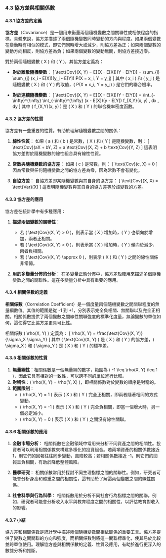 ### 4.3 協方差與相關係數

#### 4.3.1 協方差的定義

**協方差**（Covariance）是一個用來衡量兩個隨機變數之間關聯性或相依程度的指標。具體來說，協方差描述了兩個隨機變數同時變動的方向與程度。如果兩個變數在變動時有相似的模式，即它們同時增大或減少，則協方差為正；如果兩個變數的變動方向相反，則協方差為負；如果兩個變數的變動無關，則協方差接近零。

對於兩個隨機變數 \( X \) 和 \( Y \)，其協方差定義為：
- **對於離散隨機變數**：
  \[
  \text{Cov}(X, Y) = E[(X - E[X])(Y - E[Y])] = \sum_{i} \sum_{j} (x_i - E[X])(y_j - E[Y]) P(X = x_i, Y = y_j)
  \]
  其中 \( x_i \) 和 \( y_j \) 是隨機變數 \( X \) 和 \( Y \) 的取值，\( P(X = x_i, Y = y_j) \) 是它們的聯合機率。

- **對於連續隨機變數**：
  \[
  \text{Cov}(X, Y) = E[(X - E[X])(Y - E[Y])] = \int_{-\infty}^{\infty} \int_{-\infty}^{\infty} (x - E[X])(y - E[Y]) f_{X,Y}(x, y) \, dx \, dy
  \]
  其中 \( f_{X,Y}(x, y) \) 是 \( X \) 和 \( Y \) 的聯合機率密度函數。

#### 4.3.2 協方差的性質

協方差有一些重要的性質，有助於理解隨機變數之間的關係：

1. **線性性質**：
   如果 \( a \) 和 \( b \) 是常數，\( X \) 和 \( Y \) 是隨機變數，則：
   \[
   \text{Cov}(aX + bY, Z) = a \text{Cov}(X, Z) + b \text{Cov}(Y, Z)
   \]
   這表明協方差對於隨機變數的線性組合具有線性性質。

2. **常數與隨機變數的協方差**：
   如果 \( c \) 是常數，則：
   \[
   \text{Cov}(c, X) = 0
   \]
   因為常數與任何隨機變數之間的協方差為零，因為常數不會有變化。

3. **自協方差**：
   自協方差即某隨機變數與其自身的協方差：
   \[
   \text{Cov}(X, X) = \text{Var}(X)
   \]
   這表明隨機變數與其自身的協方差等於該變數的方差。

#### 4.3.3 協方差的應用

協方差在統計學中有多種應用：

1. **描述兩個變數的關聯性**：
   - 若 \( \text{Cov}(X, Y) > 0 \)，則表示當 \( X \) 增加時，\( Y \) 也傾向於增加，兩者正相關。
   - 若 \( \text{Cov}(X, Y) < 0 \)，則表示當 \( X \) 增加時，\( Y \) 傾向於減少，兩者負相關。
   - 若 \( \text{Cov}(X, Y) \approx 0 \)，則表示 \( X \) 和 \( Y \) 之間的線性關係非常弱。

2. **用於多變量分佈的分析**：
   在多變量正態分佈中，協方差矩陣用來描述多個隨機變數之間的關聯性。這在多變量分析中具有重要的應用。

#### 4.3.4 相關係數的定義

**相關係數**（Correlation Coefficient）是一個度量兩個隨機變數之間關聯程度的無量綱數值。其值的範圍是從 -1 到 +1，分別表示完全負相關、無關聯以及完全正相關。相關係數提供了兩個變數之間線性關聯強度的標準化度量，無論變數的單位如何，這使得它比協方差更具可比性。

相關係數 \( \rho(X, Y) \) 定義為：
\[
\rho(X, Y) = \frac{\text{Cov}(X, Y)}{\sigma_X \sigma_Y}
\]
其中 \( \text{Cov}(X, Y) \) 是 \( X \) 和 \( Y \) 的協方差，\( \sigma_X \) 和 \( \sigma_Y \) 是 \( X \) 和 \( Y \) 的標準差。

#### 4.3.5 相關係數的性質

1. **無量綱性**：相關係數是一個無量綱的數字，範圍為 \( -1 \leq \rho(X, Y) \leq 1 \)，因此它具有相對的一致性，可以跨不同的單位進行比較。
2. **對稱性**：\( \rho(X, Y) = \rho(Y, X) \)，即相關係數對於變數的順序是對稱的。
3. **範圍限制**：
   - \( \rho(X, Y) = 1 \) 表示 \( X \) 和 \( Y \) 完全正相關，即兩者隨著相同的方式變動。
   - \( \rho(X, Y) = -1 \) 表示 \( X \) 和 \( Y \) 完全負相關，即當一個增大時，另一個必定減小。
   - \( \rho(X, Y) = 0 \) 表示 \( X \) 和 \( Y \) 之間沒有線性關聯。

#### 4.3.6 相關係數的應用

1. **金融市場分析**：
   相關係數在金融領域中常用來分析不同資產之間的相關性。投資者可以利用相關係數來構建多樣化的投資組合。若兩項資產的相關係數接近 1，則它們的回報往往同步變動，風險較高；若相關係數接近 -1，則它們的回報呈負相關，有助於降低整體風險。

2. **醫學研究**：
   相關係數常用於探討不同生理指標之間的關聯性。例如，研究者可能會分析身高和體重之間的相關性，這有助於了解這兩個變數之間的線性關係。

3. **社會科學與行為科學**：
   相關係數用於分析不同社會行為指標之間的關聯。例如，研究者可能會分析收入水平與教育程度之間的相關性，以評估教育對收入的影響。

#### 4.3.7 小結

協方差和相關係數是統計學中描述兩個隨機變數間相依關係的重要工具。協方差提供了變數之間關聯的方向和強度，而相關係數則將這一關聯標準化，使其易於比較並跨單位使用。理解協方差與相關係數的定義、性質及應用，有助於進行更深入的數據分析和推斷。